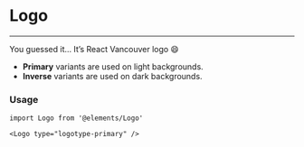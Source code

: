 # Logo

---

You guessed it… It’s React Vancouver logo 😄

-   **Primary** variants are used on light backgrounds.
-   **Inverse** variants are used on dark backgrounds.

### Usage

```JS
import Logo from '@elements/Logo'

<Logo type="logotype-primary" />

```
